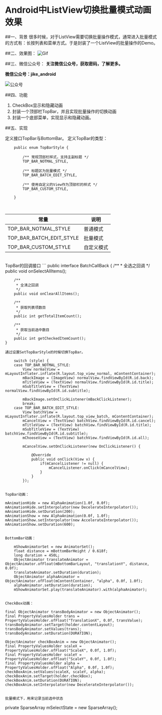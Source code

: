 # Android中ListView切换批量模式动画效果

##一、背景
很多时候，对于ListView需要切换批量操作模式，通常进入批量模式的方式有：长按列表和菜单方式。于是封装了一个ListView的批量操作的Demo。

##二、效果图：
![Gif](https://github.com/wch0620/CheckBoxAnimation/raw/master/gif/screen.gif)

##三、微信公众号：
**关注微信公众号，获取密码，了解更多。**

**微信公众号：jike_android**

![公众号](https://github.com/wch0620/StatusBar/raw/master/WeiXin/qrcode.jpg)

##四、功能
 1. CheckBox显示和隐藏动画
 2. 封装一个顶部栏TopBar，并且实现批量操作的切换动画
 3. 封装一个底部菜单，实现显示和隐藏动画。

##五、实现

定义接口TopBar与BottomBar。
定义TopBar的类型：
```
    public enum TopBarStyle {

        /** 常规顶部栏样式，支持主副标题 */
        TOP_BAR_NOTMAL_STYLE,

        /** 标题区为批量模式 */
        TOP_BAR_BATCH_EDIT_STYLE,

        /** 使用自定义的View作为顶部栏的样式 */
        TOP_BAR_CUSTOM_STYLE,
        
    }
```
</br>


| 常量             | 说明                           |
| -------------- | ---------------------------- |
| TOP_BAR_NOTMAL_STYLE | 普通模式         |
| TOP_BAR_BATCH_EDIT_STYLE  | 批量模式 |
| TOP_BAR_CUSTOM_STYLE  | 自定义模式              |


</br>
TopBar的回调接口
```
    public interface BatchCallBack {
        /**
         * 全选之回调
         */
        public void onSelectAllItems();
        
        /**
         * 全清之回调
         */
        public void onClearAllItems();
        
        /**
         * 获取列表项数目
         */
        public int getTotalItemCount();
        
        /**
         * 获取当前选中数目
         */
        public int getCheckedItemCount();
    }
```
通过设置SetTopBarStyle的时候切换TopBar。
```
        switch (style) {
		case TOP_BAR_NOTMAL_STYLE:
			View normalView = mLayoutInflater.inflate(R.layout.top_view_normal, mContentContainer);
			mBackImage = (ImageView) normalView.findViewById(R.id.back);
			mTitleView = (TextView) normalView.findViewById(R.id.title);
			mSubTitleView = (TextView) normalView.findViewById(R.id.subtitle);
			
			mBackImage.setOnClickListener(mBackClickListener);
			break;
		case TOP_BAR_BATCH_EDIT_STYLE:
			View batchView = mLayoutInflater.inflate(R.layout.top_view_batch, mContentContainer);
			mCancelView = (TextView) batchView.findViewById(R.id.cancel);
			mTitleView = (TextView) batchView.findViewById(R.id.title);
			mSubTitleView = (TextView) batchView.findViewById(R.id.subtitle);
			mChooseView = (TextView) batchView.findViewById(R.id.all);
			
			mCancelView.setOnClickListener(new OnClickListener() {
				
				@Override
				public void onClick(View v) {
					if(mCancelListener != null) {
						mCancelListener.onClick(mCancelView);
					}
				}
			});

```

TopBar动画：

```
	mAnimationHide = new AlphaAnimation(1.0f, 0.0f);
	mAnimationHide.setInterpolator(new DecelerateInterpolator());
	mAnimationHide.setDuration(200);
	mAnimationShow = new AlphaAnimation(0.0f, 1.0f);
	mAnimationShow.setInterpolator(new AccelerateInterpolator());
	mAnimationShow.setDuration(600);
```

BottomBar动画：

```
        mShowAnimatorSet = new AnimatorSet();
        float distance = mBottomBarHeight / 0.618f;
        long duration = 450L;
        ObjectAnimator translateAnimator = ObjectAnimator.ofFloat(mBottomBarLayout, "translationY", distance, 0.0f);
        translateAnimator.setDuration(duration);
        ObjectAnimator alphaAnimator = ObjectAnimator.ofFloat(mContentContainer, "alpha", 0.0f, 1.0f);
        alphaAnimator.setDuration(duration);
        mShowAnimatorSet.play(translateAnimator).with(alphaAnimator);	
```

CheckBox动画：
```
	final ObjectAnimator transBodyAnimator = new ObjectAnimator();
	final PropertyValuesHolder trans = PropertyValuesHolder.ofFloat("TranslationX", 0.0f, transValue);
	transBodyAnimator.setTarget(holder.contentLayout);
	transBodyAnimator.setValues(trans);
	transBodyAnimator.setDuration(DURATION);

	ObjectAnimator checkBoxAnim = new ObjectAnimator();
	final PropertyValuesHolder scaleX = PropertyValuesHolder.ofFloat("ScaleX", 0.0f, 1.0f);
	final PropertyValuesHolder scaleY = PropertyValuesHolder.ofFloat("ScaleY", 0.0f, 1.0f);
	final PropertyValuesHolder alpha = PropertyValuesHolder.ofFloat("Alpha", 0.0f, 1.0f);
	checkBoxAnim.setValues(scaleX, scaleY, alpha);
	checkBoxAnim.setTarget(holder.checkBox);
	checkBoxAnim.setDuration(DURATION);
	checkBoxAnim.setInterpolator(new DecelerateInterpolator());
```

批量模式下，用来记录当前选中状态
```
private SparseArray<Boolean> mSelectState = new SparseArray<Boolean>();
```






